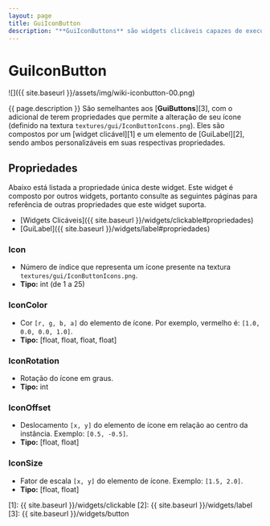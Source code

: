 ```yaml
---
layout: page
title: GuiIconButton
description: "**GuiIconButtons** são widgets clicáveis capazes de executar comandos."
---
```


# GuiIconButton
![]({{ site.baseurl }}/assets/img/wiki-iconbutton-00.png)

{{ page.description }}
São semelhantes aos [**GuiButtons**][3], com o adicional de terem propriedades
que permite a alteração de seu ícone (definido na textura `textures/gui/IconButtonIcons.png`).
Eles são compostos por um [widget clicável][1] e um elemento de [GuiLabel][2],
sendo ambos personalizáveis em suas respectivas propriedades.

## Propriedades
Abaixo está listada a propriedade única deste widget. Este widget é composto por outros widgets, portanto consulte
as seguintes páginas para referência de outras propriedades que este widget suporta.
- [Widgets Clicáveis]({{ site.baseurl }}/widgets/clickable#propriedades)
- [GuiLabel]({{ site.baseurl }}/widgets/label#propriedades)

### Icon
- Número de índice que representa um ícone presente na textura `textures/gui/IconButtonIcons.png`.
- **Tipo:** int (de 1 a 25)

### IconColor
- Cor `[r, g, b, a]` do elemento de ícone. Por exemplo, vermelho é: `[1.0, 0.0, 0.0, 1.0]`.
- **Tipo:** [float, float, float, float]

### IconRotation
- Rotação do ícone em graus.
- **Tipo:** int

### IconOffset
- Deslocamento `[x, y]` do elemento de ícone em relação ao centro da instância. Exemplo: `[0.5, -0.5]`.
- **Tipo:** [float, float]

### IconSize
- Fator de escala `[x, y]` do elemento de ícone. Exemplo: `[1.5, 2.0]`.
- **Tipo:** [float, float]

[1]: {{ site.baseurl }}/widgets/clickable
[2]: {{ site.baseurl }}/widgets/label
[3]: {{ site.baseurl }}/widgets/button